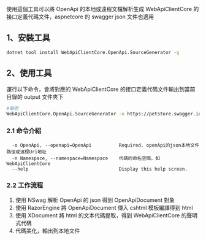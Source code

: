 使用這個工具可以將 OpenApi 的本地或遠程文檔解析生成 WebApiClientCore 的接口定義代碼文件，aspnetcore 的 swagger json 文件也適用

## 1、安裝工具

```bash
dotnet tool install WebApiClientCore.OpenApi.SourceGenerator -g
```

## 2、使用工具

運行以下命令，會將對應的 WebApiClientCore 的接口定義代碼文件輸出到當前目錄的 output 文件夾下

```bash
#舉例
WebApiClientCore.OpenApi.SourceGenerator -o https://petstore.swagger.io/v2/swagger.json
```

### 2.1 命令介紹

```text
  -o OpenApi, --openapi=OpenApi          Required. openApi的json本地文件路徑或遠程Uri地址
  -n Namespace, --namespace=Namespace    代碼的命名空間，如WebApiClientCore
  --help                                 Display this help screen.
```

### 2.2 工作流程

1. 使用 NSwag 解析 OpenApi 的 json 得到 OpenApiDocument 對象
2. 使用 RazorEngine 將 OpenApiDocument 傳入 cshtml 模板編譯得到 html
3. 使用 XDocument 將 html 的文本代碼提取，得到 WebApiClientCore 的聲明式代碼
4. 代碼美化，輸出到本地文件